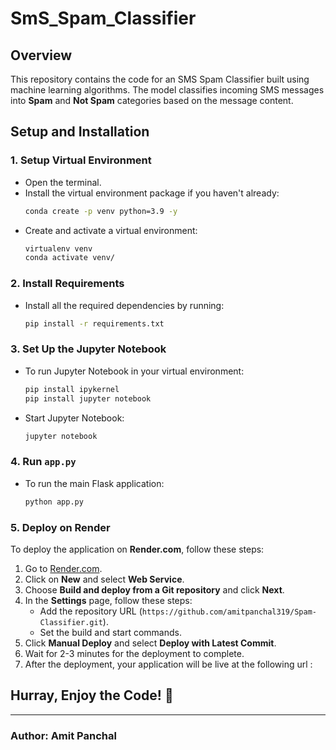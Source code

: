 # SmS_Spam_Classifier

## Overview
This repository contains the code for an SMS Spam Classifier built using machine learning algorithms. The model classifies incoming SMS messages into **Spam** and **Not Spam** categories based on the message content.

## Setup and Installation

### 1. **Setup Virtual Environment**
   - Open the terminal.
   - Install the virtual environment package if you haven't already:
     ```bash
     conda create -p venv python=3.9 -y
     ```
   - Create and activate a virtual environment:
     ```bash
     virtualenv venv
     conda activate venv/
     ```

### 2. **Install Requirements**
   - Install all the required dependencies by running:
     ```bash
     pip install -r requirements.txt
     ```

### 3. **Set Up the Jupyter Notebook**
   - To run Jupyter Notebook in your virtual environment:
     ```bash
     pip install ipykernel
     pip install jupyter notebook
     ```
   - Start Jupyter Notebook:
     ```bash
     jupyter notebook
     ```

### 4. **Run `app.py`**
   - To run the main Flask application:
     ```bash
     python app.py
     ```

### 5. **Deploy on Render**
   To deploy the application on **Render.com**, follow these steps:

   1. Go to [Render.com](https://dashboard.render.com/web).
   2. Click on **New** and select **Web Service**.
   3. Choose **Build and deploy from a Git repository** and click **Next**.
   4. In the **Settings** page, follow these steps:
      - Add the repository URL (`https://github.com/amitpanchal319/Spam-Classifier.git`).
      - Set the build and start commands.
   5. Click **Manual Deploy** and select **Deploy with Latest Commit**.
   6. Wait for 2-3 minutes for the deployment to complete.
   7. After the deployment, your application will be live at the following url : 


## Hurray, Enjoy the Code! 🎉

---

### Author: Amit Panchal
